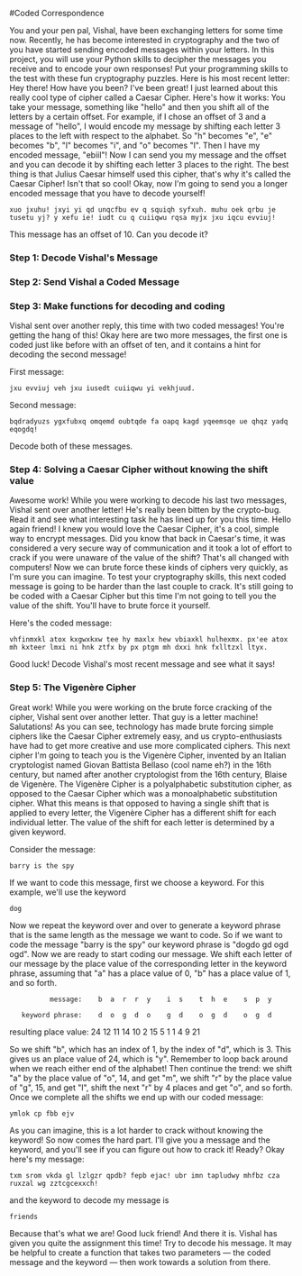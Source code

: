 #Coded Correspondence

You and your pen pal, Vishal, have been exchanging letters for some time now. Recently, he has become interested in cryptography and the two of you have started sending encoded messages within your letters.
In this project, you will use your Python skills to decipher the messages you receive and to encode your own responses! Put your programming skills to the test with these fun cryptography puzzles. Here is his most recent letter:
Hey there! How have you been? I've been great! I just learned about this really cool type of cipher called a Caesar Cipher. Here's how it works: You take your message, something like "hello" and then you shift all of the letters by a certain offset. 
For example, if I chose an offset of 3 and a message of "hello", I would encode my message by shifting each letter 3 places to the left with respect to the alphabet. So "h" becomes "e", "e" becomes "b", "l" becomes "i", and "o" becomes "l". Then I have my encoded message, "ebiil"! Now I can send you my message and the offset and you can decode it by shifting each letter 3 places to the right. The best thing is that Julius Caesar himself used this cipher, that's why it's called the Caesar Cipher! Isn't that so cool! Okay, now I'm going to send you a longer encoded message that you have to decode yourself!

    xuo jxuhu! jxyi yi qd unqcfbu ev q squiqh syfxuh. muhu oek qrbu je tusetu yj? y xefu ie! iudt cu q cuiiqwu rqsa myjx jxu iqcu evviuj!

This message has an offset of 10. Can you decode it?

### Step 1: Decode Vishal's Message
### Step 2: Send Vishal a Coded Message
### Step 3: Make functions for decoding and coding

Vishal sent over another reply, this time with two coded messages!
You're getting the hang of this! Okay here are two more messages, the first one is coded just like before with an offset of ten, and it contains a hint for decoding the second message!

First message:

    jxu evviuj veh jxu iusedt cuiiqwu yi vekhjuud.

Second message:

    bqdradyuzs ygxfubxq omqemd oubtqde fa oapq kagd yqeemsqe ue qhqz yadq eqogdq!
Decode both of these messages.

### Step 4: Solving a Caesar Cipher without knowing the shift value

Awesome work! While you were working to decode his last two messages, Vishal sent over another letter! He's really been bitten by the crypto-bug. Read it and see what interesting task he has lined up for you this time.
Hello again friend! I knew you would love the Caesar Cipher, it's a cool, simple way to encrypt messages. Did you know that back in Caesar's time, it was considered a very secure way of communication and it took a lot of effort to crack if you were unaware of the value of the shift? That's all changed with computers! Now we can brute force these kinds of ciphers very quickly, as I'm sure you can imagine.
To test your cryptography skills, this next coded message is going to be harder than the last couple to crack. It's still going to be coded with a Caesar Cipher but this time I'm not going to tell you the value of the shift. You'll have to brute force it yourself.

Here's the coded message:

    vhfinmxkl atox kxgwxkxw tee hy maxlx hew vbiaxkl hulhexmx. px'ee atox mh kxteer lmxi ni hnk ztfx by px ptgm mh dxxi hnk fxlltzxl ltyx.

Good luck!
Decode Vishal's most recent message and see what it says!

### Step 5: The Vigenère Cipher

Great work! While you were working on the brute force cracking of the cipher, Vishal sent over another letter. That guy is a letter machine!
Salutations! As you can see, technology has made brute forcing simple ciphers like the Caesar Cipher extremely easy, and us crypto-enthusiasts have had to get more creative and use more complicated ciphers. This next cipher I'm going to teach you is the Vigenère Cipher, invented by an Italian cryptologist named Giovan Battista Bellaso (cool name eh?) in the 16th century, but named after another cryptologist from the 16th century, Blaise de Vigenère.
The Vigenère Cipher is a polyalphabetic substitution cipher, as opposed to the Caesar Cipher which was a monoalphabetic substitution cipher. What this means is that opposed to having a single shift that is applied to every letter, the Vigenère Cipher has a different shift for each individual letter. The value of the shift for each letter is determined by a given keyword.

Consider the message:

    barry is the spy

If we want to code this message, first we choose a keyword. For this example, we'll use the keyword

    dog

Now we repeat the keyword over and over to generate a keyword phrase that is the same length as the message we want to code. So if we want to code the message "barry is the spy" our keyword phrase is "dogdo gd ogd ogd". Now we are ready to start coding our message. We shift each letter of our message by the place value of the corresponding letter in the keyword phrase, assuming that "a" has a place value of 0, "b" has a place value of 1, and so forth.

              message:    b  a  r  r  y    i  s    t  h  e    s  p  y

       keyword phrase:    d  o  g  d  o    g  d    o  g  d    o  g  d

resulting place value:    24 12 11 14 10   2  15   5  1  1    4  9  21

So we shift "b", which has an index of 1, by the index of "d", which is 3. This gives us an place value of 24, which is "y". Remember to loop back around when we reach either end of the alphabet! Then continue the trend: we shift "a" by the place value of "o", 14, and get "m", we shift "r" by the place value of "g", 15, and get "l", shift the next "r" by 4 places and get "o", and so forth. Once we complete all the shifts we end up with our coded message:

    ymlok cp fbb ejv

As you can imagine, this is a lot harder to crack without knowing the keyword! So now comes the hard part. I'll give you a message and the keyword, and you'll see if you can figure out how to crack it! Ready? Okay here's my message:

    txm srom vkda gl lzlgzr qpdb? fepb ejac! ubr imn tapludwy mhfbz cza ruxzal wg zztcgcexxch!

and the keyword to decode my message is 

    friends

Because that's what we are! Good luck friend!
And there it is. Vishal has given you quite the assignment this time! Try to decode his message. It may be helpful to create a function that takes two parameters — the coded message and the keyword — then work towards a solution from there.
